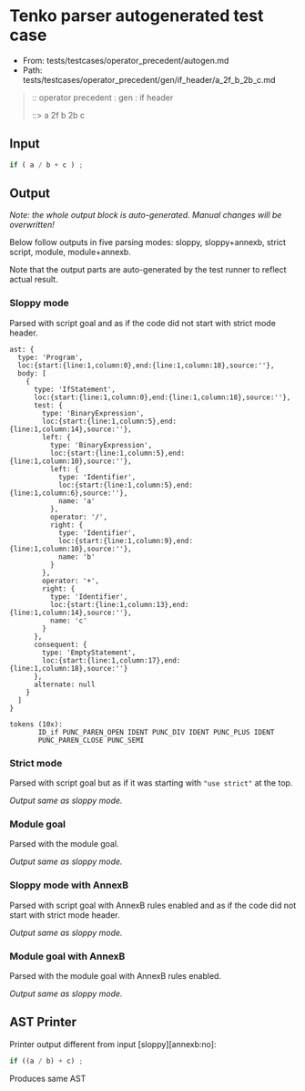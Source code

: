 # Tenko parser autogenerated test case

- From: tests/testcases/operator_precedent/autogen.md
- Path: tests/testcases/operator_precedent/gen/if_header/a_2f_b_2b_c.md

> :: operator precedent : gen : if header
>
> ::> a 2f b 2b c

## Input


`````js
if ( a / b + c ) ;
`````

## Output

_Note: the whole output block is auto-generated. Manual changes will be overwritten!_

Below follow outputs in five parsing modes: sloppy, sloppy+annexb, strict script, module, module+annexb.

Note that the output parts are auto-generated by the test runner to reflect actual result.

### Sloppy mode

Parsed with script goal and as if the code did not start with strict mode header.

`````
ast: {
  type: 'Program',
  loc:{start:{line:1,column:0},end:{line:1,column:18},source:''},
  body: [
    {
      type: 'IfStatement',
      loc:{start:{line:1,column:0},end:{line:1,column:18},source:''},
      test: {
        type: 'BinaryExpression',
        loc:{start:{line:1,column:5},end:{line:1,column:14},source:''},
        left: {
          type: 'BinaryExpression',
          loc:{start:{line:1,column:5},end:{line:1,column:10},source:''},
          left: {
            type: 'Identifier',
            loc:{start:{line:1,column:5},end:{line:1,column:6},source:''},
            name: 'a'
          },
          operator: '/',
          right: {
            type: 'Identifier',
            loc:{start:{line:1,column:9},end:{line:1,column:10},source:''},
            name: 'b'
          }
        },
        operator: '+',
        right: {
          type: 'Identifier',
          loc:{start:{line:1,column:13},end:{line:1,column:14},source:''},
          name: 'c'
        }
      },
      consequent: {
        type: 'EmptyStatement',
        loc:{start:{line:1,column:17},end:{line:1,column:18},source:''}
      },
      alternate: null
    }
  ]
}

tokens (10x):
       ID_if PUNC_PAREN_OPEN IDENT PUNC_DIV IDENT PUNC_PLUS IDENT
       PUNC_PAREN_CLOSE PUNC_SEMI
`````

### Strict mode

Parsed with script goal but as if it was starting with `"use strict"` at the top.

_Output same as sloppy mode._

### Module goal

Parsed with the module goal.

_Output same as sloppy mode._

### Sloppy mode with AnnexB

Parsed with script goal with AnnexB rules enabled and as if the code did not start with strict mode header.

_Output same as sloppy mode._

### Module goal with AnnexB

Parsed with the module goal with AnnexB rules enabled.

_Output same as sloppy mode._

## AST Printer

Printer output different from input [sloppy][annexb:no]:

````js
if ((a / b) + c) ;
````

Produces same AST
